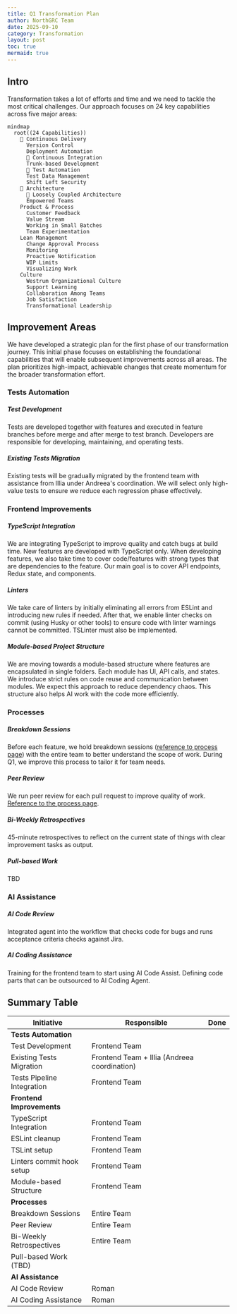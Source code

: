 ```yaml
---
title: Q1 Transformation Plan
author: NorthGRC Team
date: 2025-09-10
category: Transformation
layout: post
toc: true
mermaid: true
---
```


## Intro

Transformation takes a lot of efforts and time and we need to tackle the most critical challenges. Our approach focuses
on 24 key capabilities across five major areas:

```mermaid
mindmap
  root((24 Capabilities))
    🎯 Continuous Delivery
      Version Control
      Deployment Automation
      🎯 Continuous Integration
      Trunk-based Development
      🎯 Test Automation
      Test Data Management
      Shift Left Security
    🎯 Architecture
      🎯 Loosely Coupled Architecture
      Empowered Teams
    Product & Process
      Customer Feedback
      Value Stream
      Working in Small Batches
      Team Experimentation
    Lean Management
      Change Approval Process
      Monitoring
      Proactive Notification
      WIP Limits
      Visualizing Work
    Culture
      Westrum Organizational Culture
      Support Learning
      Collaboration Among Teams
      Job Satisfaction
      Transformational Leadership
```

## Improvement Areas

We have developed a strategic plan for the first phase of our transformation journey. This initial phase focuses on
establishing the foundational capabilities that will enable subsequent improvements across all areas. The plan
prioritizes high-impact, achievable changes that create momentum for the broader transformation effort.

### Tests Automation

##### Test Development

Tests are developed together with features and executed in feature branches before merge and after merge to test branch.
Developers are responsible for developing, maintaining, and operating tests.

##### Existing Tests Migration

Existing tests will be gradually migrated by the frontend team with assistance from Illia under Andreea's coordination.
We will select only high-value tests to ensure we reduce each regression phase effectively.

### Frontend Improvements

##### TypeScript Integration

We are integrating TypeScript to improve quality and catch bugs at build time. New features are developed with
TypeScript only. When developing features, we also take time to cover code/features with strong types that are
dependencies to the feature. Our main goal is to cover API endpoints, Redux state, and components.

##### Linters

We take care of linters by initially eliminating all errors from ESLint and introducing new rules if needed. After that,
we enable linter checks on commit (using Husky or other tools) to ensure code with linter warnings cannot be committed.
TSLinter must also be implemented.

##### Module-based Project Structure

We are moving towards a module-based structure where features are encapsulated in single folders. Each module has UI,
API calls, and states. We introduce strict rules on code reuse and communication between modules. We expect this
approach to reduce dependency chaos. This structure also helps AI work with the code more efficiently.

### Processes

##### Breakdown Sessions

Before each feature, we hold breakdown sessions ([reference to process page](../processes/breakdown-sessions/)) with the
entire team to better understand the scope of work. During Q1, we improve this process to tailor it for team needs.

##### Peer Review

We run peer review for each pull request to improve quality of
work. [Reference to the process page](../processes/peer-review-process/).

##### Bi-Weekly Retrospectives

45-minute retrospectives to reflect on the current state of things with clear improvement tasks as output.

##### Pull-based Work

TBD

### AI Assistance

##### AI Code Review

Integrated agent into the workflow that checks code for bugs and runs acceptance criteria checks against Jira.

##### AI Coding Assistance

Training for the frontend team to start using AI Code Assist. Defining code parts that can be outsourced to AI Coding
Agent.

## Summary Table

| Initiative                 | Responsible                                  | Done |
|----------------------------|----------------------------------------------|------|
| **Tests Automation**       |                                              |      |
| Test Development           | Frontend Team                                |      |
| Existing Tests Migration   | Frontend Team + Illia (Andreea coordination) |
| Tests Pipeline Integration | Frontend Team                                |      |
| **Frontend Improvements**  |                                              |      |
| TypeScript Integration     | Frontend Team                                |      |
| ESLint cleanup             | Frontend Team                                |      |
| TSLint setup               | Frontend Team                                |      |
| Linters commit hook setup  | Frontend Team                                |      |
| Module-based Structure     | Frontend Team                                |      |
| **Processes**              |                                              |      |
| Breakdown Sessions         | Entire Team                                  |      |
| Peer Review                | Entire Team                                  |      |
| Bi-Weekly Retrospectives   | Entire Team                                  |      |
| Pull-based Work (TBD)      |                                              |      |
| **AI Assistance**          |                                              |      |
| AI Code Review             | Roman                                        |      |
| AI Coding Assistance       | Roman                                        |      |